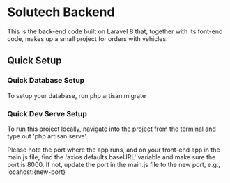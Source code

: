 # Solutech Backend

This is the back-end code built on Laravel 8 that, together with its font-end code, makes up a small project for orders with vehicles.


## Quick Setup

### Quick Database Setup

To setup your database, run php artisan migrate

### Quick Dev Serve Setup

To run this project locally, navigate into the project from the terminal and type out 'php artisan serve'. 

Please note the port where the app runs, and on your front-end app in the main.js file, find the 'axios.defaults.baseURL' variable and make sure the port is 8000. If not, update the port in the main.js file to the new port, e.g., locahost:{new-port}


